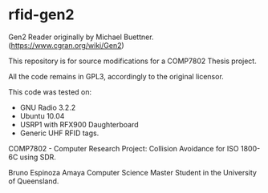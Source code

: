 rfid-gen2
=========

Gen2 Reader originally by Michael Buettner. (https://www.cgran.org/wiki/Gen2)

This repository is for source modifications for a COMP7802 Thesis project.

All the code remains in GPL3, accordingly to the original licensor.

This code was tested on:

- GNU Radio 3.2.2
- Ubuntu 10.04
- USRP1 with RFX900 Daughterboard
- Generic UHF RFID tags.

COMP7802 - Computer Research Project: 
Collision Avoidance for ISO 1800-6C using SDR.

Bruno Espinoza Amaya
Computer Science Master Student in the University of Queensland.

